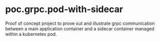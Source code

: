 # poc.grpc.pod-with-sidecar
Proof of concept project to prove out and illustrate grpc communication between a main application container and a sidecar container managed within a kubernetes pod.
